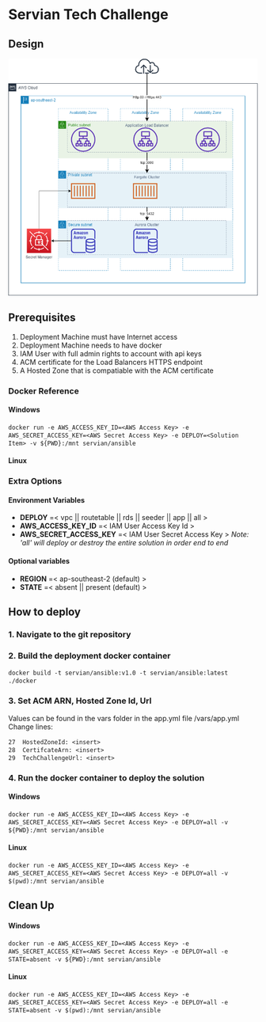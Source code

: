 # Servian Tech Challenge

## Design
![title](design/TechChallenge.png)
## Prerequisites

1. Deployment Machine must have Internet access
2. Deployment Machine needs to have docker
3. IAM User with full admin rights to account with api keys
4. ACM certificate for the Load Balancers HTTPS endpoint
5. A Hosted Zone that is compatiable with the ACM certificate

### Docker Reference
#### Windows
```
docker run -e AWS_ACCESS_KEY_ID=<AWS Access Key> -e AWS_SECRET_ACCESS_KEY=<AWS Secret Access Key> -e DEPLOY=<Solution Item> -v ${PWD}:/mnt servian/ansible
```
#### Linux
### Extra Options
#### Environment Variables
* **DEPLOY** =< vpc || routetable || rds || seeder || app || all > 
* **AWS_ACCESS_KEY_ID** =< IAM User Access Key Id >
* **AWS_SECRET_ACCESS_KEY** =< IAM User Secret Access Key >
*Note: 'all' will deploy or destroy the entire solution in order end to end*

#### Optional variables
* **REGION** =< ap-southeast-2 (default) >
* **STATE** =< absent || present (default) >


## How to deploy

### 1. Navigate to the git repository
### 2. Build the deployment docker container
```
docker build -t servian/ansible:v1.0 -t servian/ansible:latest ./docker
```
### 3. Set ACM ARN, Hosted Zone Id, Url
Values can be found in the vars folder in the app.yml file
<repo>/vars/app.yml
Change lines:
```
27  HostedZoneId: <insert>
28  CertifcateArn: <insert>
29  TechChallengeUrl: <insert>
```

### 4. Run the docker container to deploy the solution
#### Windows
```
docker run -e AWS_ACCESS_KEY_ID=<AWS Access Key> -e AWS_SECRET_ACCESS_KEY=<AWS Secret Access Key> -e DEPLOY=all -v ${PWD}:/mnt servian/ansible
```
#### Linux
```
docker run -e AWS_ACCESS_KEY_ID=<AWS Access Key> -e AWS_SECRET_ACCESS_KEY=<AWS Secret Access Key> -e DEPLOY=all -v $(pwd):/mnt servian/ansible
```

## Clean Up
#### Windows
```
docker run -e AWS_ACCESS_KEY_ID=<AWS Access Key> -e AWS_SECRET_ACCESS_KEY=<AWS Secret Access Key> -e DEPLOY=all -e STATE=absent -v ${PWD}:/mnt servian/ansible
```
#### Linux
```
docker run -e AWS_ACCESS_KEY_ID=<AWS Access Key> -e AWS_SECRET_ACCESS_KEY=<AWS Secret Access Key> -e DEPLOY=all -e STATE=absent -v $(pwd):/mnt servian/ansible

